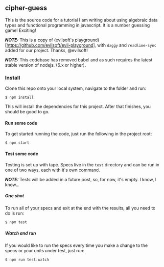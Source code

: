 ## cipher-guess

This is the source code for a tutorial I am writing about using algebraic data types and functional programming in javascript. It is a number guessing game! Exciting!

**_NOTE:_** This is a copy of (evilsoft's playground)[https://github.com/evilsoft/evil-playground], with `daggy` and `readline-sync` added for our project. Thanks, @evilsoft!

**_NOTE:_** This codebase has removed babel and as such requires the latest stable version of nodejs. (6.x or higher).

### Install

Clone this repo onto your local system, navigate to the folder and run:

```
$ npm install
```

This will install the dependencies for this project. After that finishes, you should be good to go.

#### Run some code

To get started running the code, just run the following in the project root:

```
$ npm start
```

#### Test some code

Testing is set up with tape.
Specs live in the `test` directory and can be run in one of two ways, each with it's own command.

**_NOTE:_** Tests will be added in a future post, so, for now, it's empty. I know, I know...

##### One shot

To run all of your specs and exit at the end with the results, all you need to do is run:

```
$ npm test
```

##### Watch and run

If you would like to run the specs every time you make a change to the specs or your units under test, just run:

```
$ npm run test:watch
```
